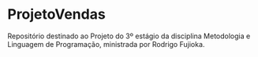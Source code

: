# ProjetoVendas
Repositório destinado ao Projeto do 3º estágio da disciplina Metodologia e Linguagem de Programação, ministrada por Rodrigo Fujioka.
